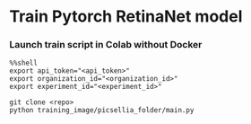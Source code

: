 # Train Pytorch RetinaNet model

### Launch train script in Colab without Docker

```
%%shell
export api_token="<api_token>"
export organization_id="<organization_id>"
export experiment_id="<experiment_id>"

git clone <repo>
python training_image/picsellia_folder/main.py
```